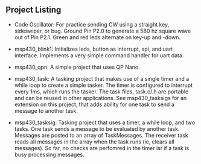 Project Listing
---------------

- Code Oscillator:  For practice sending CW using a straight key, sideswiper, or bug.  Ground Pin P2.0 to generate a 580 hz square wave out of Pin P2.1.  Green and red leds alternate on key-up and -down.  

- msp430_blink1:  Initializes leds, button as interrupt, spi, and uart interface.  Implements a very simple command handler for uart data.

- msp430_qpn:  A simple project that uses QP Nano.

- msp430_task: A tasking project that makes use of a single timer and a while loop to create a simple tasker.  The timer is configured to interrupt every 1ms, which runs the tasker.  The task files, task.c/.h are portable and can be reused in other applications.  See msp430_tasksigs for an extension on this project, that adds ability for one task to send a message to another task.

- msp430_tasksig: Tasking project that uses a timer, a while loop, and two tasks.  One task sends a message to be evaluated by another task.  Messages are posted to an array of TaskMessages.  The receiver task reads all messages in the array when the task runs (ie, clears all messages).  So far, no checks are perfomred in the timer isr if a task is busy processing messages.
